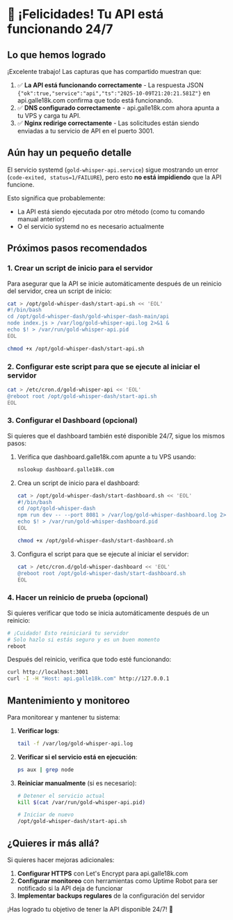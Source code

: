 # 🎉 ¡Felicidades! Tu API está funcionando 24/7

## Lo que hemos logrado

¡Excelente trabajo! Las capturas que has compartido muestran que:

1. ✅ **La API está funcionando correctamente** - La respuesta JSON `{"ok":true,"service":"api","ts":"2025-10-09T21:20:21.581Z"}` en api.galle18k.com confirma que todo está funcionando.
2. ✅ **DNS configurado correctamente** - api.galle18k.com ahora apunta a tu VPS y carga tu API.
3. ✅ **Nginx redirige correctamente** - Las solicitudes están siendo enviadas a tu servicio de API en el puerto 3001.

## Aún hay un pequeño detalle

El servicio systemd (`gold-whisper-api.service`) sigue mostrando un error (`code-exited, status=1/FAILURE`), pero esto **no está impidiendo** que la API funcione. 

Esto significa que probablemente:
- La API está siendo ejecutada por otro método (como tu comando manual anterior)
- O el servicio systemd no es necesario actualmente

## Próximos pasos recomendados

### 1. Crear un script de inicio para el servidor

Para asegurar que la API se inicie automáticamente después de un reinicio del servidor, crea un script de inicio:

```bash
cat > /opt/gold-whisper-dash/start-api.sh << 'EOL'
#!/bin/bash
cd /opt/gold-whisper-dash/gold-whisper-dash-main/api
node index.js > /var/log/gold-whisper-api.log 2>&1 &
echo $! > /var/run/gold-whisper-api.pid
EOL

chmod +x /opt/gold-whisper-dash/start-api.sh
```

### 2. Configurar este script para que se ejecute al iniciar el servidor

```bash
cat > /etc/cron.d/gold-whisper-api << 'EOL'
@reboot root /opt/gold-whisper-dash/start-api.sh
EOL
```

### 3. Configurar el Dashboard (opcional)

Si quieres que el dashboard también esté disponible 24/7, sigue los mismos pasos:

1. Verifica que dashboard.galle18k.com apunte a tu VPS usando:
   ```bash
   nslookup dashboard.galle18k.com
   ```

2. Crea un script de inicio para el dashboard:
   ```bash
   cat > /opt/gold-whisper-dash/start-dashboard.sh << 'EOL'
   #!/bin/bash
   cd /opt/gold-whisper-dash
   npm run dev -- --port 8081 > /var/log/gold-whisper-dashboard.log 2>&1 &
   echo $! > /var/run/gold-whisper-dashboard.pid
   EOL

   chmod +x /opt/gold-whisper-dash/start-dashboard.sh
   ```

3. Configura el script para que se ejecute al iniciar el servidor:
   ```bash
   cat > /etc/cron.d/gold-whisper-dashboard << 'EOL'
   @reboot root /opt/gold-whisper-dash/start-dashboard.sh
   EOL
   ```

### 4. Hacer un reinicio de prueba (opcional)

Si quieres verificar que todo se inicia automáticamente después de un reinicio:

```bash
# ¡Cuidado! Esto reiniciará tu servidor
# Solo hazlo si estás seguro y es un buen momento
reboot
```

Después del reinicio, verifica que todo esté funcionando:
```bash
curl http://localhost:3001
curl -I -H "Host: api.galle18k.com" http://127.0.0.1
```

## Mantenimiento y monitoreo

Para monitorear y mantener tu sistema:

1. **Verificar logs**:
   ```bash
   tail -f /var/log/gold-whisper-api.log
   ```

2. **Verificar si el servicio está en ejecución**:
   ```bash
   ps aux | grep node
   ```

3. **Reiniciar manualmente** (si es necesario):
   ```bash
   # Detener el servicio actual
   kill $(cat /var/run/gold-whisper-api.pid)
   
   # Iniciar de nuevo
   /opt/gold-whisper-dash/start-api.sh
   ```

## ¿Quieres ir más allá?

Si quieres hacer mejoras adicionales:

1. **Configurar HTTPS** con Let's Encrypt para api.galle18k.com
2. **Configurar monitoreo** con herramientas como Uptime Robot para ser notificado si la API deja de funcionar
3. **Implementar backups regulares** de la configuración del servidor

¡Has logrado tu objetivo de tener la API disponible 24/7! 🎉
